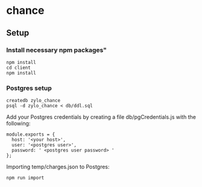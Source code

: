 # chance

## Setup

### Install necessary npm packages"
```
npm install
cd client
npm install
```

### Postgres setup

```
createdb zylo_chance
psql -d zylo_chance < db/ddl.sql
```

Add your Postgres credentials by creating a file db/pgCredentials.js with the following:
```
module.exports = {
  host: '<your host>',
  user: '<postgres user>',
  password: ' <postgres user password> '
};
```

Importing temp/charges.json to Postgres:
```
npm run import
```
